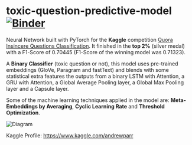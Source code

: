 # toxic-question-predictive-model [![Binder](https://mybinder.org/badge_logo.svg)](https://mybinder.org/v2/gh/4ndyparr/toxic-question-predictive-model/master)
Neural Network built with PyTorch for the **Kaggle** competition [Quora Insincere Questions Classification](https://www.kaggle.com/c/quora-insincere-questions-classification).
It finished in the **top 2%** (silver medal) with a F1-Score of 0.70445 (F1-Score of the winning model was 0.71323).

A **Binary Classifier** (toxic question or not), this model uses pre-trained embeddings (GloVe, Paragram and fastText) and blends with some statistical extra features the outputs
from a binary LSTM with Attention, a GRU with Attention, a Global Average Pooling layer, a Global
Max Pooling layer and a Capsule layer.  

Some of the machine learning techniques applied in the model are: **Meta-Embeddings by Averaging**, **Cyclic Learning Rate** and **Threshold Optimization**. 

![Diagram](https://github.com/4ndyparr/toxic-question-predictive-model/blob/master/diagram.png)

Kaggle Profile: https://www.kaggle.com/andrewparr


